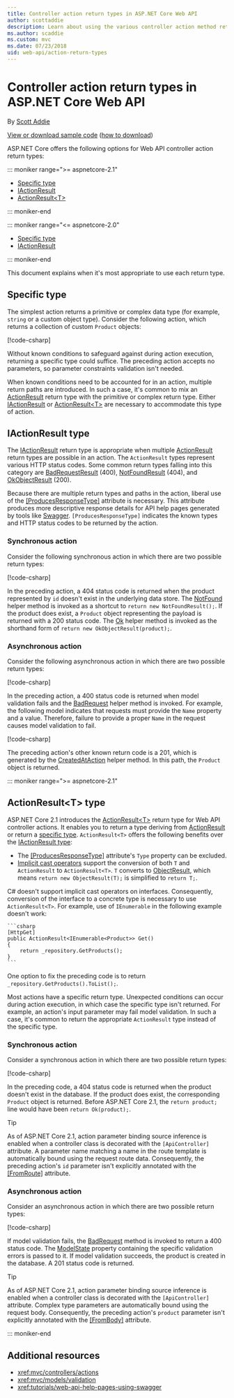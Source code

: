 ```yaml
---
title: Controller action return types in ASP.NET Core Web API
author: scottaddie
description: Learn about using the various controller action method return types in an ASP.NET Core Web API.
ms.author: scaddie
ms.custom: mvc
ms.date: 07/23/2018
uid: web-api/action-return-types
---
```

# Controller action return types in ASP.NET Core Web API

By [Scott Addie](https://github.com/scottaddie)

[View or download sample code](https://github.com/aspnet/Docs/tree/master/aspnetcore/web-api/action-return-types/samples) ([how to download](xref:tutorials/index#how-to-download-a-sample))

ASP.NET Core offers the following options for Web API controller action return types:

::: moniker range=">= aspnetcore-2.1"

* [Specific type](#specific-type)
* [IActionResult](#iactionresult-type)
* [ActionResult\<T>](#actionresultt-type)

::: moniker-end

::: moniker range="<= aspnetcore-2.0"

* [Specific type](#specific-type)
* [IActionResult](#iactionresult-type)

::: moniker-end

This document explains when it's most appropriate to use each return type.

## Specific type

The simplest action returns a primitive or complex data type (for example, `string` or a custom object type). Consider the following action, which returns a collection of custom `Product` objects:

[!code-csharp[](../web-api/action-return-types/samples/WebApiSample.Api.21/Controllers/ProductsController.cs?name=snippet_Get)]

Without known conditions to safeguard against during action execution, returning a specific type could suffice. The preceding action accepts no parameters, so parameter constraints validation isn't needed.

When known conditions need to be accounted for in an action, multiple return paths are introduced. In such a case, it's common to mix an [ActionResult](/dotnet/api/microsoft.aspnetcore.mvc.actionresult) return type with the primitive or complex return type. Either [IActionResult](#iactionresult-type) or [ActionResult\<T>](#actionresultt-type) are necessary to accommodate this type of action.

## IActionResult type

The [IActionResult](/dotnet/api/microsoft.aspnetcore.mvc.iactionresult) return type is appropriate when multiple [ActionResult](/dotnet/api/microsoft.aspnetcore.mvc.actionresult) return types are possible in an action. The `ActionResult` types represent various HTTP status codes. Some common return types falling into this category are [BadRequestResult](/dotnet/api/microsoft.aspnetcore.mvc.badrequestresult) (400), [NotFoundResult](/dotnet/api/microsoft.aspnetcore.mvc.notfoundresult) (404), and [OkObjectResult](/dotnet/api/microsoft.aspnetcore.mvc.okobjectresult) (200).

Because there are multiple return types and paths in the action, liberal use of the [[ProducesResponseType]](/dotnet/api/microsoft.aspnetcore.mvc.producesresponsetypeattribute.-ctor) attribute is necessary. This attribute produces more descriptive response details for API help pages generated by tools like [Swagger](/aspnet/core/tutorials/web-api-help-pages-using-swagger). `[ProducesResponseType]` indicates the known types and HTTP status codes to be returned by the action.

### Synchronous action

Consider the following synchronous action in which there are two possible return types:

[!code-csharp[](../web-api/action-return-types/samples/WebApiSample.Api.Pre21/Controllers/ProductsController.cs?name=snippet_GetById&highlight=8,11)]

In the preceding action, a 404 status code is returned when the product represented by `id` doesn't exist in the underlying data store. The [NotFound](/dotnet/api/microsoft.aspnetcore.mvc.controllerbase.notfound) helper method is invoked as a shortcut to `return new NotFoundResult();`. If the product does exist, a `Product` object representing the payload is returned with a 200 status code. The [Ok](/dotnet/api/microsoft.aspnetcore.mvc.controllerbase.ok) helper method is invoked as the shorthand form of `return new OkObjectResult(product);`.

### Asynchronous action

Consider the following asynchronous action in which there are two possible return types:

[!code-csharp[](../web-api/action-return-types/samples/WebApiSample.Api.Pre21/Controllers/ProductsController.cs?name=snippet_CreateAsync&highlight=8,13)]

In the preceding action, a 400 status code is returned when model validation fails and the [BadRequest](/dotnet/api/microsoft.aspnetcore.mvc.controllerbase.badrequest) helper method is invoked. For example, the following model indicates that requests must provide the `Name` property and a value. Therefore, failure to provide a proper `Name` in the request causes model validation to fail.

[!code-csharp[](../web-api/action-return-types/samples/WebApiSample.DataAccess/Models/Product.cs?name=snippet_ProductClass&highlight=5-6)]

The preceding action's other known return code is a 201, which is generated by the [CreatedAtAction](/dotnet/api/microsoft.aspnetcore.mvc.controllerbase.createdataction) helper method. In this path, the `Product` object is returned.

::: moniker range=">= aspnetcore-2.1"

## ActionResult\<T> type

ASP.NET Core 2.1 introduces the [ActionResult\<T>](/dotnet/api/microsoft.aspnetcore.mvc.actionresult-1) return type for Web API controller actions. It enables you to return a type deriving from [ActionResult](/dotnet/api/microsoft.aspnetcore.mvc.actionresult) or return a [specific type](#specific-type). `ActionResult<T>` offers the following benefits over the [IActionResult type](#iactionresult-type):

* The [[ProducesResponseType]](/dotnet/api/microsoft.aspnetcore.mvc.producesresponsetypeattribute) attribute's `Type` property can be excluded.
* [Implicit cast operators](/dotnet/csharp/language-reference/keywords/implicit) support the conversion of both `T` and `ActionResult` to `ActionResult<T>`. `T` converts to [ObjectResult](/dotnet/api/microsoft.aspnetcore.mvc.objectresult), which means `return new ObjectResult(T);` is simplified to `return T;`.

C# doesn't support implicit cast operators on interfaces. Consequently, conversion of the interface to a concrete type is necessary to use `ActionResult<T>`. For example, use of `IEnumerable` in the following example doesn't work:

    ```csharp
    [HttpGet]
    public ActionResult<IEnumerable<Product>> Get()
    {
        return _repository.GetProducts();
    }
    ```

One option to fix the preceding code is to return `_repository.GetProducts().ToList();`.

Most actions have a specific return type. Unexpected conditions can occur during action execution, in which case the specific type isn't returned. For example, an action's input parameter may fail model validation. In such a case, it's common to return the appropriate `ActionResult` type instead of the specific type.

### Synchronous action

Consider a synchronous action in which there are two possible return types:

[!code-csharp[](../web-api/action-return-types/samples/WebApiSample.Api.21/Controllers/ProductsController.cs?name=snippet_GetById&highlight=8,11)]

In the preceding code, a 404 status code is returned when the product doesn't exist in the database. If the product does exist, the corresponding `Product` object is returned. Before ASP.NET Core 2.1, the `return product;` line would have been `return Ok(product);`.

> [!TIP]
> As of ASP.NET Core 2.1, action parameter binding source inference is enabled when a controller class is decorated with the `[ApiController]` attribute. A parameter name matching a name in the route template is automatically bound using the request route data. Consequently, the preceding action's `id` parameter isn't explicitly annotated with the [[FromRoute]](/dotnet/api/microsoft.aspnetcore.mvc.fromrouteattribute) attribute.

### Asynchronous action

Consider an asynchronous action in which there are two possible return types:

[!code-csharp[](../web-api/action-return-types/samples/WebApiSample.Api.21/Controllers/ProductsController.cs?name=snippet_CreateAsync&highlight=8,13)]

If model validation fails, the [BadRequest](/dotnet/api/microsoft.aspnetcore.mvc.controllerbase.badrequest#Microsoft_AspNetCore_Mvc_ControllerBase_BadRequest_Microsoft_AspNetCore_Mvc_ModelBinding_ModelStateDictionary_) method is invoked to return a 400 status code. The [ModelState](/dotnet/api/microsoft.aspnetcore.mvc.controllerbase.modelstate) property containing the specific validation errors is passed to it. If model validation succeeds, the product is created in the database. A 201 status code is returned.

> [!TIP]
> As of ASP.NET Core 2.1, action parameter binding source inference is enabled when a controller class is decorated with the `[ApiController]` attribute. Complex type parameters are automatically bound using the request body. Consequently, the preceding action's `product` parameter isn't explicitly annotated with the [[FromBody]](/dotnet/api/microsoft.aspnetcore.mvc.frombodyattribute) attribute.

::: moniker-end

## Additional resources

* <xref:mvc/controllers/actions>
* <xref:mvc/models/validation>
* <xref:tutorials/web-api-help-pages-using-swagger>
